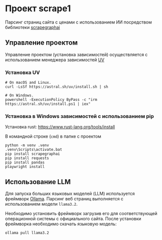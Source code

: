 # Проект scrape1
Парсинг страниц сайта с ценами с использованием ИИ посредством библиотеки [scrapegraphai](https://github.com/ScrapeGraphAI/Scrapegraph-ai)

## Управление проектом
Управление проектом (установка зависимостей) осуществляется с использованием менеджера зависимостей [UV](https://github.com/astral-sh/uv)

### Установка UV

```shell
# On macOS and Linux.
curl -LsSf https://astral.sh/uv/install.sh | sh
```

```shell
# On Windows.
powershell -ExecutionPolicy ByPass -c "irm https://astral.sh/uv/install.ps1 | iex"
```

### Установка в Windows зависимостей с использованием pip

Установка rust: https://www.rust-lang.org/tools/install

В командной строке (`cmd`) в папке с проектом

```shell
python -m venv .venv
.venv\Scripts\activate.bat
pip install scrapegraphai
pip install requests
pip install pandas
playwright install
```

## Использование LLM 
Для запуска больших языковых моделей (LLM) используется фреймворк [Ollama](https://ollama.ai/).
Парсинг веб страниц выполняется с использованием модели `llama3.2`.

Необходимо установить фреймворк загрузив его для соответствующей операционной системы с официального сайта.
После установки фреймворка необходимо скачать языковую модель:
```shell
ollama pull llama3.2
```
